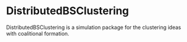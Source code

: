 # DistributedBSClustering
DistributedBSClustering is a simulation package for the clustering ideas with
coalitional formation.
